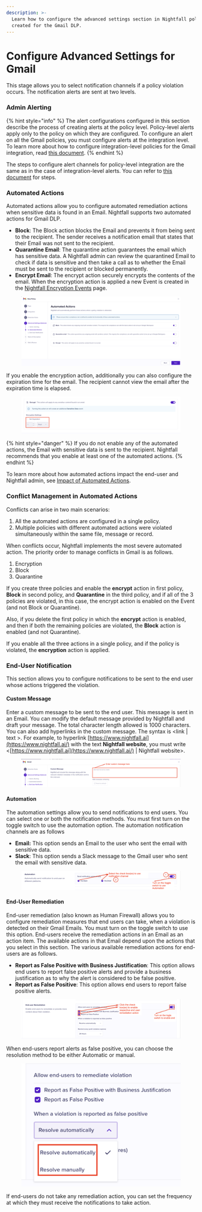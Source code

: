 ```yaml
---
description: >-
  Learn how to configure the advanced settings section in Nightfall policies
  created for the Gmail DLP.
---
```


# Configure Advanced Settings for Gmail

This stage allows you to select notification channels if a policy violation occurs. The notification alerts are sent at two levels.

### Admin Alerting <a href="#admin-alerting" id="admin-alerting"></a>

{% hint style="info" %}
The alert configurations configured in this section describe the process of creating alerts at the policy level. Policy-level alerts apply only to the policy on which they are configured. To configure an alert on all the Gmail policies, you must configure alerts at the integration level. To learn more about how to configure integration-level policies for the Gmail integration, read [this document](https://help.nightfall.ai/nightfall-ai/gmail-dlp/configuring-integration-alerts).
{% endhint %}

The steps to configure alert channels for policy-level integration are the same as in the case of integration-level alerts. You can refer to [this document](https://help.nightfall.ai/nightfall-ai/gmail-dlp/configuring-integration-alerts#configure-alerts-at-the-integration-level) for steps.&#x20;

### Automated Actions

Automated actions allow you to configure automated remediation actions when sensitive data is found in an Email. Nightfall supports two automated actions for Gmail DLP.&#x20;

* **Block**: The Block action blocks the Email and prevents it from being sent to the recipient. The sender receives a notification email that states that their Email was not sent to the recipient.&#x20;
* **Quarantine Email**: The quarantine action guarantees the email which has sensitive data. A Nightfall admin can review the quarantined Email to check if data is sensitive and then take a call as to whether the Email must be sent to the recipient or blocked permanently.&#x20;
* **Encrypt Email**: The encrypt action securely encrypts the contents of the email. When the encryption action is applied a new Event is created in the [Nightfall Encryption Events](https://help.nightfall.ai/data-encryption/gmail/encryption-events-page) page.&#x20;

<figure><img src="../../.gitbook/assets/image (1144).png" alt=""><figcaption></figcaption></figure>

If you enable the encryption action, additionally you can also configure the expiration time for the email. The recipient cannot view the email after the expiration time is elapsed.

<figure><img src="../../.gitbook/assets/image (1145).png" alt=""><figcaption></figcaption></figure>

{% hint style="danger" %}
If you do not enable any of the automated actions, the Email with sensitive data is sent to the recipient. Nightfall recommends that you enable at least one of the automated actions. &#x20;
{% endhint %}

To learn more about how automated actions impact the end-user and Nightfall admin, see [Impact of Automated Actions](../remediation.md).

### Conflict Management in Automated Actions

Conflicts can arise in two main scenarios:

1. All the automated actions are configured in a single policy.
2. Multiple policies with different automated actions were violated simultaneously within the same file, message or record.&#x20;

When conflicts occur, Nightfall implements the most severe automated action. The priority order to manage conflicts in Gmail is as follows.

1. Encryption
2. Block&#x20;
3. Quarantine

If you create three policies and enable the **encrypt** action in first policy, **Block** in second policy, and **Quarantine** in the third policy, and if all of the 3 policies are violated, in this case, the encrypt action is enabled on the Event (and not Block or Quarantine).&#x20;

Also, if you delete the first policy in which the **encrypt** action is enabled, and then if both the remaining policies are violated, the **Block** action is enabled (and not Quarantine).

If you enable all the three actions in a single policy, and if the policy is violated, the **encryption** action is applied.&#x20;

### End-User Notification <a href="#end-user-notification" id="end-user-notification"></a>

This section allows you to configure notifications to be sent to the end user whose actions triggered the violation.

#### Custom Message <a href="#custom-message" id="custom-message"></a>

Enter a custom message to be sent to the end user. This message is sent in an Email. You can modify the default message provided by Nightfall and draft your message. The total character length allowed is 1000 characters. You can also add hyperlinks in the custom message. The syntax is \<link | text >. For example, to hyperlink [https://www.nightfall.ai](https://www.nightfall.ai/) with the text **Nightfall website**, you must write \
<[https://www.nightfall.ai](https://www.nightfall.ai/) | Nightfall website>.

<figure><img src="../../.gitbook/assets/image (852).png" alt=""><figcaption></figcaption></figure>

#### Automation <a href="#automation" id="automation"></a>

The automation settings allow you to send notifications to end users. You can select one or both the notification methods. You must first turn on the toggle switch to use the automation option. The automation notification channels are as follows&#x20;

* **Email:** This option sends an Email to the user who sent the email with sensitive data.&#x20;
* **Slack**: This option sends a Slack message to the Gmail user who sent the email with sensitive data.

<figure><img src="../../.gitbook/assets/image (855).png" alt=""><figcaption></figcaption></figure>

#### End-User Remediation <a href="#end-user-remediation" id="end-user-remediation"></a>

End-user remediation (also known as Human Firewall) allows you to configure remediation measures that end users can take, when a violation is detected on their Gmail Emails. You must turn on the toggle switch to use this option. End-users receive the remediation actions in an Email as an action item. The available actions in that Email depend upon the actions that you select in this section. The various available remediation actions for end-users are as follows.

* **Report as False Positive with Business Justification**: This option allows end users to report false positive alerts and provide a business justification as to why the alert is considered to be false positive.
* **Report as False Positive**: This option allows end users to report false positive alerts.

<figure><img src="../../.gitbook/assets/image (859).png" alt=""><figcaption></figcaption></figure>

When end-users report alerts as false positive, you can choose the resolution method to be either Automatic or manual.&#x20;

<figure><img src="../../.gitbook/assets/image (860).png" alt="" width="563"><figcaption></figcaption></figure>

If end-users do not take any remediation action, you can set the frequency at which they must receive the notifications to take action.
